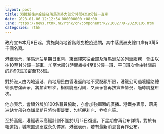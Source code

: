 ```yaml
---
layout: post
title: 港鐵稱往來金鐘及落馬洲將大部分時間4至8分鐘一班車
date: 2023-01-06 12:12:54.000000000 +08:00
link: https://news.rthk.hk/rthk/ch/component/k2/1682779-20230106.htm
categories: rthk
---
```


政府宣布本月8日起，實施與內地首階段免檢疫通關，其中落馬洲支線口岸有3萬5千個名額。

港鐵表示，落馬洲站星期日重開，東鐵綫來往金鐘及落馬洲站的列車服務，會由以往10至14分鐘一班車，加至大部分時間維持4至8分鐘一班，平日班次會由封關前的約90班加密至135班。

對於港人由內地返港、內地居民由香港返內地不受配額所限，港鐵公司過境鐵路總管張志強表示，將加密班次，相信能應付到，又表示會再按實際情況，適時調整班次。

他亦表示，會額外增加100名職員協助，亦會加強車廂的廣播。港鐵亦表示，落馬洲站大部分商舖星期日將恢復營業，包括便利店、找換店等。

至於高鐵，港鐵表示高鐵計劃不遲於1月15日復運，下星期會再公布詳情。對於有報道指，城際直通車或永久停運，港鐵表示，若有最新消息會再作公布。
